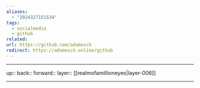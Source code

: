 ```yaml
---
aliases:
  - "2024327151534"
tags:
  - socialmedia
  - github
related: 
url: https://github.com/adamesch
redirect: https://adamesch.online/github
---
```




***

up:: 
back:: 
forward:: 
layer:: [[realmofamillioneyes|layer-006]]

***
